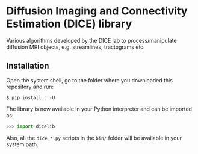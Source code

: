 # Diffusion Imaging and Connectivity Estimation (DICE) library
Various algorithms developed by the DICE lab to process/manipulate diffusion MRI objects, e.g. streamlines, tractograms etc.

## Installation
Open the system shell, go to the folder where you downloaded this repository and run:
```Shell
$ pip install . -U
```

The library is now available in your Python interpreter and can be imported as:
```Python
>>> import dicelib
```

Also, all the `dice_*.py` scripts in the `bin/` folder will be available in your system path.
